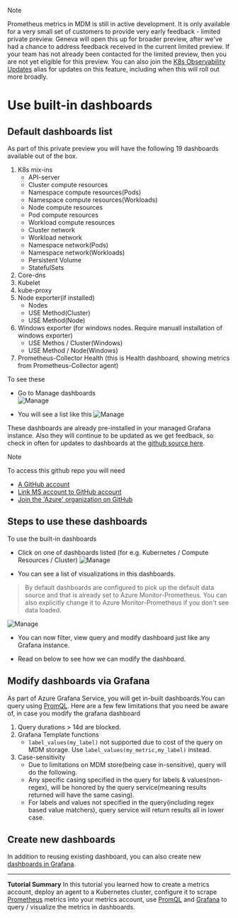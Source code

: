 > [!Note]
> Prometheus metrics in MDM is still in active development. It is only available for a very small set of customers to provide very early feedback - limited private preview. Geneva will open this up for broader preview, after we've had a chance to address feedback received in the current limited preview. If your team has not already been contacted for the limited preview, then you are not yet eligible for this preview. You can also join the [K8s Observability Updates](https://idwebelements/GroupManagement.aspx?Group=K8sObsUpdates&Operation=join) alias for updates on this feature, including when this will roll out more broadly.

# Use built-in dashboards

## Default dashboards list

As part of this private preview you will have the following 19 dashboards available out of the box.  

1. K8s mix-ins
    * API-server
    * Cluster compute resources
    * Namespace compute resources(Pods)
    * Namespace compute resources(Workloads)
    * Node compute resources
    * Pod compute resources
    * Workload compute resources
    * Cluster network
    * Workload network
    * Namespace network(Pods)
    * Namespace network(Workloads)
    * Persistent Volume
    * StatefulSets
2. Core-dns
3. Kubelet
4. kube-proxy
5. Node exporter(if installed)
    * Nodes
    * USE Method(Cluster)
    * USE Method(Node)
6. Windows exporter (for windows nodes. Require manuall installation of windows exporter)
    * USE Methos / Cluster(Windows)
    * USE Method / Node(Windows)
7. Prometheus-Collector Health (this is Health dashboard, showing metrics from Prometheus-Collector agent)

To see these

* Go to Manage dashboards  
![Manage](~/metrics/images/prometheus/AMGGrafanaPostSignIn.png)

* You will see a list like this 
![Manage](~/metrics/images/prometheus/AMGDashboards.png)  
  
These dashboards are already pre-installed in your managed Grafana instance. Also they will continue to be updated as we get feedback, so check in often for updates to dashboards at the [github source here](https://github.com/Azure/prometheus-collector/tree/main/otelcollector/deploy/dashboard).

> [!Note]
> To access this github repo you will need
  - [A GitHub account](https://docs.opensource.microsoft.com/tools/github/accounts/index.html)
  - [Link MS account to GitHub account](https://docs.opensource.microsoft.com/tools/github/accounts/linking.html)
  - [Join the 'Azure' organization on GitHub](https://docs.opensource.microsoft.com/tools/github/accounts/linking.html#join-organizations)

## Steps to use these dashboards  

To use the built-in dashboards  

* Click on one of dashboards listed (for e.g. Kubernetes / Compute Resources / Cluster)
![Manage](~/metrics/images/prometheus/AMGDashboards2.png)

* You can see a list of visualizations in this dashboards.  

> By default dashboards are configured to pick up the default data source and that is already set to Azure Monitor-Prometheus. You can also explicitly change it to Azure Monitor-Prometheus if you don't see data loaded.  

![Manage](~/metrics/images/prometheus/AMGDashboards3.png)

* You can now filter, view query and modify dashboard just like any Grafana instance.  

* Read on below to see how we can modify the dashboard.  

## Modify dashboards via Grafana

As part of Azure Grafana Service, you will get in-built dashboards.You can query using [PromQL](https://prometheus.io/docs/prometheus/latest/querying/basics/). Here are a few few limitations that you need be aware of, in case you modify the grafana dashboard

1. Query durations > 14d are blocked.  
2. Grafana Template functions  
   * `label_values(my_label)` not supported due to cost of the query on MDM storage. Use `label_values(my_metric,my_label)` instead.  
3. Case-sensitivity  
   * Due to limitations on MDM store(being case in-sensitive), query will do the following.  
   * Any specific casing specified in the query for labels & values(non-regex), will be honored by the query service(meaning results returned will have the same casing).  
   * For labels and values not specified in the query(including regex based value matchers), query service will return results all in lower case.  

## Create new dashboards

In addition to reusing existing dashboard, you can also create new [dashboards in Grafana](https://grafana.com/docs/grafana/latest/dashboards/).  

--------------------------------------

**Tutorial Summary**
In this tutorial you learned how to create a metrics account, deploy an agent to a Kubernetes cluster, configure it to scrape [Prometheus](https://prometheus.io/docs/introduction/overview/) metrics into your metrics account, use [PromQL](https://prometheus.io/docs/prometheus/latest/querying/basics/) and [Grafana](https://grafana.com/grafana/) to query / visualize the metrics in dashboards.
